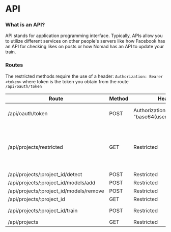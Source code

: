 # API

### What is an API?

API stands for application programming interface. Typically, APIs allow you to utilize different services on other people's servers like how Facebook has an API for checking likes on posts or how Nomad has an API to update your train.

### Routes

The restricted methods require the use of a header: `Authorization: Bearer <token>` where token is the token you obtain from the route `/api/oauth/token`

| Route                                    | Method | Headers                                          | Parameters                           | Response                                                               |
|------------------------------------------|--------|--------------------------------------------------|--------------------------------------|------------------------------------------------------------------------|
| /api/oauth/token                         | POST         | Authorization: Basic "base64(userId:userSecret)" | { grant\_type: "client_credentials" } | token                                                                 |
| /api/projects/restricted                 | GET          | Restricted                                       |                                      | {"success": "Yay, you successfully accessed the restricted resource!"} |
| /api/projects/:project_id/detect         | POST         | Restricted                                       | base64                               | project                                                                |
| /api/projects/:project_id/models/add     | POST         | Restricted                                       | base64                               | project                                                                |
| /api/projects/:project_id/models/remove  | POST         | Restricted                                       | _id                                  | project                                                                |
| /api/projects/:project_id                | GET          | Restricted                                       |                                      | project                                                                |
| /api/projects/:project_id/train          | POST         | Restricted                                       |                                      | success or err                                                         |
| /api/projects                            | GET          | Restricted                                       |                                      | projects                                                               |
